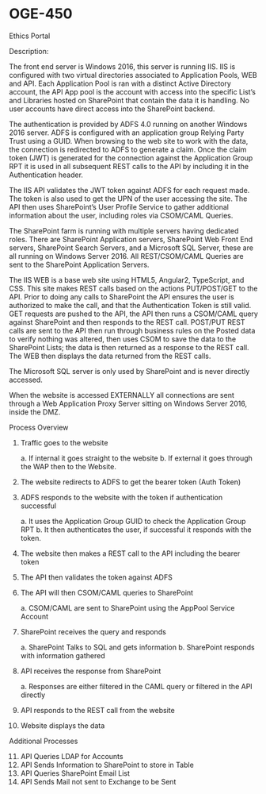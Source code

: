 # OGE-450
Ethics Portal

Description:

The front end server is Windows 2016, this server is running IIS. IIS is configured with two virtual directories associated to Application Pools, WEB and API. Each Application Pool is ran with a distinct Active Directory account, the API App pool is the account with access into the specific List’s and Libraries hosted on SharePoint that contain the data it is handling. No user accounts have direct access into the SharePoint backend.
  
The authentication is provided by ADFS 4.0 running on another Windows 2016 server. ADFS is configured with an application group Relying Party Trust using a GUID. When browsing to the web site to work with the data, the connection is redirected to ADFS to generate a claim. Once the claim token (JWT) is generated for the connection against the Application Group RPT it is used in all subsequent REST calls to the API by including it in the Authentication header.
  
The IIS API validates the JWT token against ADFS for each request made. The token is also used to get the UPN of the user accessing the site. The API then uses SharePoint’s User Profile Service to gather additional information about the user, including roles via CSOM/CAML Queries.
  
The SharePoint farm is running with multiple servers having dedicated roles. There are SharePoint Application servers, SharePoint Web Front End servers, SharePoint Search Servers, and a Microsoft SQL Server, these are all running on Windows Server 2016. All REST/CSOM/CAML Queries are sent to the SharePoint Application Servers.
  
The IIS WEB is a base web site using HTML5, Angular2, TypeScript, and CSS. This site makes REST calls based on the actions PUT/POST/GET to the API. Prior to doing any calls to SharePoint the API ensures the user is authorized to make the call, and that the Authentication Token is still valid. GET requests are pushed to the API, the API then runs a CSOM/CAML query against SharePoint and then responds to the REST call. POST/PUT REST calls are sent to the API then run through business rules on the Posted data to verify nothing was altered, then uses CSOM to save the data to the SharePoint Lists; the data is then returned as a response to the REST call. The WEB then displays the data returned from the REST calls.
  
The Microsoft SQL server is only used by SharePoint and is never directly accessed.
	
When the website is accessed EXTERNALLY all connections are sent through a Web Application Proxy Server sitting on Windows Server 2016, inside the DMZ.

Process Overview

1.	Traffic goes to the website

	a. If internal it goes straight to the website
	b. If external it goes through the WAP then to the Website.
  
2.	The website redirects to ADFS to get the bearer token (Auth Token)

3.	ADFS responds to the website with the token if authentication successful

  	a. It uses the Application Group GUID to check the Application Group RPT
  	b. It then authenticates the user, if successful it responds with the token.
  
4.	The website then makes a REST call to the API including the bearer token
5.	The API then validates the token against ADFS 
6.	The API will then CSOM/CAML queries to SharePoint

  	a. CSOM/CAML are sent to SharePoint using the AppPool Service Account
  
7.	SharePoint receives the query and responds

  	a. SharePoint Talks to SQL and gets information
  	b. SharePoint responds with information gathered
  
8.	API receives the response from SharePoint

  	a. Responses are either filtered in the CAML query or filtered in the API directly
  
9.	API responds to the REST call from the website
10.	Website displays the data

Additional Processes

11.	API Queries LDAP for Accounts
12.	API Sends Information to SharePoint to store in Table
13.	API Queries SharePoint Email List
14.	API Sends Mail not sent to Exchange to be Sent

